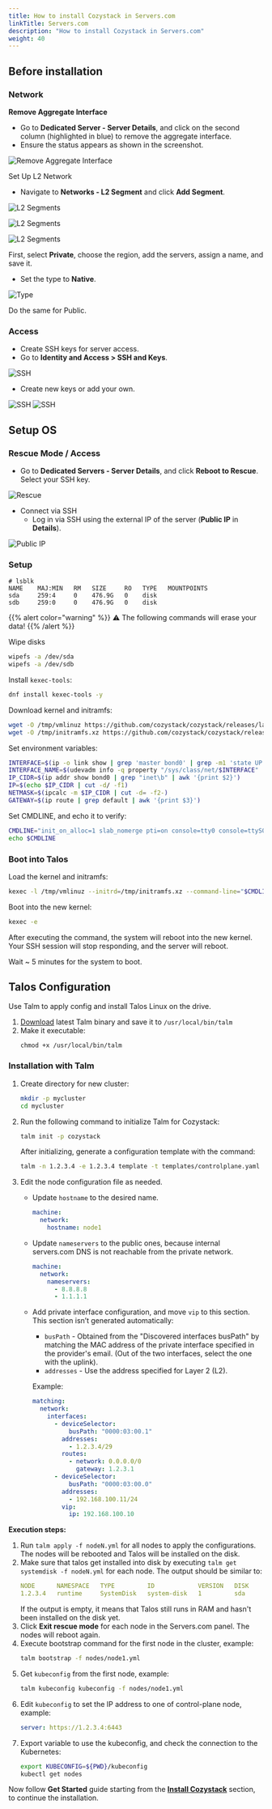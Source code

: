 ```yaml
---
title: How to install Cozystack in Servers.com
linkTitle: Servers.com
description: "How to install Cozystack in Servers.com"
weight: 40
---
```


## Before installation

### Network

**Remove Aggregate Interface**
- Go to **Dedicated Server - Server Details**, and click on the second column (highlighted in blue) to remove the aggregate interface.
- Ensure the status appears as shown in the screenshot.

![Remove Aggregate Interface](img/remove_aggregate_interface.png)

Set Up L2 Network
- Navigate to **Networks - L2 Segment** and click **Add Segment**.

![L2 Segments](img/l2_segments1.png)

![L2 Segments](img/l2_segments2.png)

![L2 Segments](img/l2_segments3.png)

First, select **Private**, choose the region, add the servers, assign a name, and save it.
- Set the type to **Native**.

![Type](img/type_native.png)

Do the same for Public.

### Access
- Create SSH keys for server access.
- Go to **Identity and Access > SSH and Keys**.

![SSH](img/ssh_gpg_keys1.png)

- Create new keys or add your own.

![SSH](img/ssh_gpg_keys2.png)
![SSH](img/ssh_gpg_keys3.png)

## Setup OS

### Rescue Mode / Access

- Go to **Dedicated Servers - Server Details**, and click **Reboot to Rescue**. Select your SSH key.

![Rescue](img/rescue.png)

- Connect via SSH
  - Log in via SSH using the external IP of the server (**Public IP** in **Details**).

![Public IP](img/public_ip.png)

### Setup

```console
# lsblk
NAME    MAJ:MIN   RM   SIZE     RO   TYPE   MOUNTPOINTS
sda     259:4     0    476.9G   0    disk
sdb     259:0     0    476.9G   0    disk
```
{{% alert color="warning" %}}
:warning: The following commands will erase your data!
{{% /alert %}}

Wipe disks
```bash
wipefs -a /dev/sda
wipefs -a /dev/sdb
```

Install `kexec-tools`:

```bash
dnf install kexec-tools -y
```

Download kernel and initramfs:

```bash
wget -O /tmp/vmlinuz https://github.com/cozystack/cozystack/releases/latest/download/kernel-amd64
wget -O /tmp/initramfs.xz https://github.com/cozystack/cozystack/releases/latest/download/initramfs-metal-amd64.xz
```

Set environment variables:

```bash
INTERFACE=$(ip -o link show | grep 'master bond0' | grep -m1 'state UP' | awk -F': ' '{print $2}')
INTERFACE_NAME=$(udevadm info -q property "/sys/class/net/$INTERFACE" | grep "ID_NET_NAME_ONBOARD=" | cut -d'=' -f2)
IP_CIDR=$(ip addr show bond0 | grep "inet\b" | awk '{print $2}')
IP=$(echo $IP_CIDR | cut -d/ -f1)
NETMASK=$(ipcalc -m $IP_CIDR | cut -d= -f2-)
GATEWAY=$(ip route | grep default | awk '{print $3}')
```

Set CMDLINE, and echo it to verify:

```bash
CMDLINE="init_on_alloc=1 slab_nomerge pti=on console=tty0 console=ttyS0 printk.devkmsg=on talos.platform=metal ip=${IP}::${GATEWAY}:${NETMASK}::${INTERFACE_NAME}:::::"
echo $CMDLINE
```

### Boot into Talos

Load the kernel and initramfs:

```bash
kexec -l /tmp/vmlinuz --initrd=/tmp/initramfs.xz --command-line="$CMDLINE"
```

Boot into the new kernel:

```bash
kexec -e
```

After executing the command, the system will reboot into the new kernel. Your SSH session will stop responding, and the server will reboot.

Wait ~ 5 minutes for the system to boot.


## Talos Configuration

Use Talm to apply config and install Talos Linux on the drive.

1. [Download](https://github.com/cozystack/talm/releases/latest) latest Talm binary and save it to `/usr/local/bin/talm`
2. Make it executable:
   ```
   chmod +x /usr/local/bin/talm
   ```

### Installation with Talm

1. Create directory for new cluster:
   ```bash
   mkdir -p mycluster
   cd mycluster
   ```

2. Run the following command to initialize Talm for Cozystack:

   ```bash
   talm init -p cozystack
   ```

   After initializing, generate a configuration template with the command:

   ```bash
   talm -n 1.2.3.4 -e 1.2.3.4 template -t templates/controlplane.yaml -i > nodes/nodeN.yaml
   ```

3. Edit the node configuration file as needed.

   - Update `hostname` to the desired name.
     ```yaml
     machine:
       network:
         hostname: node1
     ```

   - Update `nameservers` to the public ones, because internal servers.com DNS is not reachable from the private network.
     ```yaml
     machine:
       network:
         nameservers:
           - 8.8.8.8
           - 1.1.1.1
     ```
   - Add private interface configuration, and move `vip` to this section. This section isn’t generated automatically:
     - `busPath` - Obtained from the "Discovered interfaces busPath" by matching the MAC address of the private interface specified in the provider's email. (Out of the two interfaces, select the one with the uplink).
     - `addresses` - Use the address specified for Layer 2 (L2).

     Example:
     ```yaml
     matching:
       network:
         interfaces:
           - deviceSelector:
               busPath: "0000:03:00.1"
             addresses:
               - 1.2.3.4/29
             routes:
               - network: 0.0.0.0/0
                 gateway: 1.2.3.1
           - deviceSelector:
               busPath: "0000:03:00.0"
             addresses:
               - 192.168.100.11/24
             vip:
               ip: 192.168.100.10
     ```

**Execution steps:**

1. Run `talm apply -f nodeN.yml` for all nodes to apply the configurations. The nodes will be rebooted and Talos will be installed on the disk.
2. Make sure that talos get installed into disk by executing `talm get systemdisk -f nodeN.yml` for each node. The output should be similar to:
   ```yaml
   NODE      NAMESPACE   TYPE         ID            VERSION   DISK
   1.2.3.4   runtime     SystemDisk   system-disk   1         sda
   ```
   If the output is empty, it means that Talos still runs in RAM and hasn't been installed on the disk yet.
3. Click **Exit rescue mode** for each node in the Servers.com panel. The nodes will reboot again.
4. Execute bootstrap command for the first node in the cluster, example:
   ```bash
   talm bootstrap -f nodes/node1.yml
   ```
5. Get `kubeconfig` from the first node, example:
   ```bash
   talm kubeconfig kubeconfig -f nodes/node1.yml
   ```
6. Edit `kubeconfig` to set the IP address to one of control-plane node, example:
   ```yaml
   server: https://1.2.3.4:6443
   ```
7. Export variable to use the kubeconfig, and check the connection to the Kubernetes:
   ```bash
   export KUBECONFIG=${PWD}/kubeconfig
   kubectl get nodes
   ```

Now follow **Get Started** guide starting from the [**Install Cozystack**](/docs/getting-started/first-deployment/#install-cozystack) section, to continue the installation.


